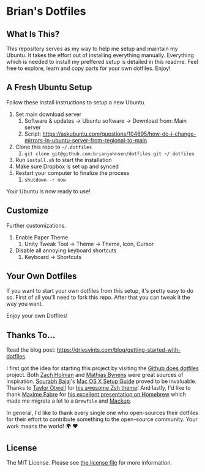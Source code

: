 # Brian's Dotfiles

## What Is This?

This repository serves as my way to help me setup and maintain my Ubuntu. 
It takes the effort out of installing everything manually. 
Everything which is needed to install my preffered setup is detailed in this readme. 
Feel free to explore, learn and copy parts for your own dotfiles. Enjoy!


## A Fresh Ubuntu Setup

Follow these install instructions to setup a new Ubuntu.

1. Set main download server
   1. Software & updates -> Ubuntu software -> Download from: Main server
   1. Script: https://askubuntu.com/questions/104695/how-do-i-change-mirrors-in-ubuntu-server-from-regional-to-main
1. Clone this repo to `~/.dotfiles`
   1. `git clone git@github.com:brianjohnsen/dotfiles.git ~/.dotfiles`
1. Run `install.sh` to start the installation
1. Make sure Dropbox is set up and synced
1. Restart your computer to finalize the process
   1. `shutdown -r now`

Your Ubuntu is now ready to use!


## Customize

Further customizations.

1. Enable Paper Theme
   1. Unity Tweak Tool -> Theme -> Theme, Icon, Cursor
1. Disable all annoying keyboard shortcuts
   1. Keyboard -> Shortcuts



## Your Own Dotfiles

If you want to start your own dotfiles from this setup, it's pretty easy to do so. First of all you'll need to fork this repo. After that you can tweak it the way you want.

Enjoy your own Dotfiles!

## Thanks To...

Read the blog post: https://driesvints.com/blog/getting-started-with-dotfiles

I first got the idea for starting this project by visiting the [Github does dotfiles](https://dotfiles.github.io/) project. Both [Zach Holman](https://github.com/holman/dotfiles) and [Mathias Bynens](https://github.com/mathiasbynens/dotfiles) were great sources of inspiration. [Sourabh Bajaj](https://twitter.com/sb2nov/)'s [Mac OS X Setup Guide](http://sourabhbajaj.com/mac-setup/) proved to be invaluable. Thanks to [Taylor Otwell](https://twitter.com/taylorotwell) for [his awesome Zsh theme](https://github.com/taylorotwell/shell)! And lastly, I'd like to thank [Maxime Fabre](https://twitter.com/anahkiasen) for [his excellent presentation on Homebrew](https://speakerdeck.com/anahkiasen/a-storm-homebrewin) which made me migrate a lot to a `Brewfile` and [Mackup](https://github.com/lra/mackup).

In general, I'd like to thank every single one who open-sources their dotfiles for their effort to contribute something to the open-source community. Your work means the world! :earth_africa: :heart:

## License

The MIT License. Please see [the license file](license.md) for more information.
